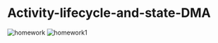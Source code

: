 # Activity-lifecycle-and-state-DMA

![homework](https://user-images.githubusercontent.com/78063970/111601285-51dddb80-87fa-11eb-97df-1a1ac9aa7b8d.JPG)
![homework1](https://user-images.githubusercontent.com/78063970/111601292-53a79f00-87fa-11eb-929f-d2bb1b1fce5e.JPG)
